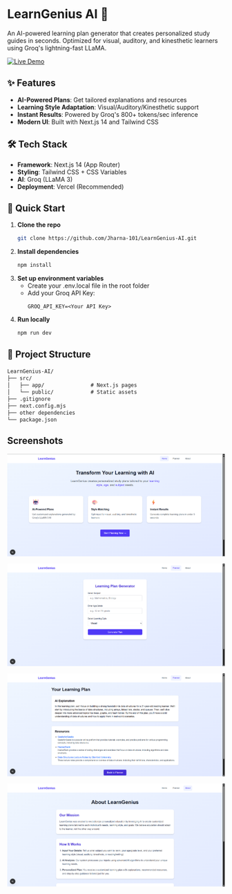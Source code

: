 # LearnGenius AI 🚀

An AI-powered learning plan generator that creates personalized study guides in seconds. Optimized for visual, auditory, and kinesthetic learners using Groq's lightning-fast LLaMA.

[![Live Demo](https://img.shields.io/badge/Demo-LearnGenius-blue?style=for-the-badge&logo=vercel)](https://learn-genius.vercel.app)


## ✨ Features

- **AI-Powered Plans**: Get tailored explanations and resources
- **Learning Style Adaptation**: Visual/Auditory/Kinesthetic support
- **Instant Results**: Powered by Groq's 800+ tokens/sec inference
- **Modern UI**: Built with Next.js 14 and Tailwind CSS

## 🛠️ Tech Stack

- **Framework**: Next.js 14 (App Router)
- **Styling**: Tailwind CSS + CSS Variables
- **AI**: Groq (LLaMA 3)
- **Deployment**: Vercel (Recommended)

## 🚀 Quick Start

1. **Clone the repo**
   ```bash
   git clone https://github.com/Jharna-101/LearnGenius-AI.git
   ```
2. **Install dependencies**
   ``` bash
   npm install
   ```
3. **Set up environment variables**
   - Create your .env.local file in the root folder
   - Add your Groq API Key:
     ```
     GROQ_API_KEY=<Your API Key>
     ```
6. **Run locally**
   ``` bash
   npm run dev
   ```

## 📂 Project Structure
```
LearnGenius-AI/
├── src/
│   ├── app/               # Next.js pages
│   └── public/            # Static assets
├── .gitignore
├── next.config.mjs
├── other dependencies
└── package.json
```

## Screenshots

![Home Page](/public/screenshots/home.png) 

![Planner Input Page](public/screenshots/Planner%20Input.png) 

![Planner Output Page](/public/screenshots/Planner%20Output.png) 

![About Page](/public/screenshots/About.png) 
